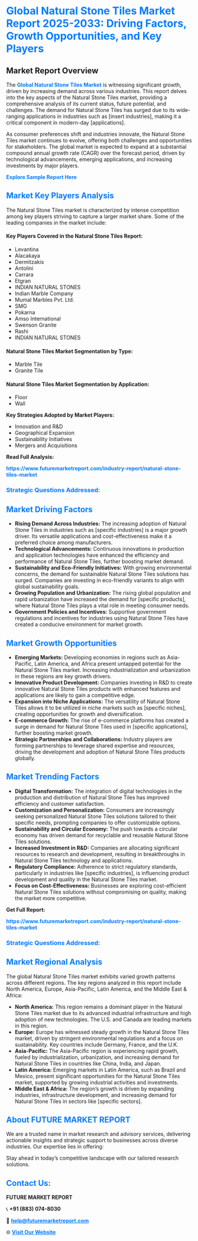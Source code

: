 <h1 style="color: #007BFF;">Global Natural Stone Tiles Market Report 2025-2033: Driving Factors, Growth Opportunities, and Key Players</h1>

<section id="overview">
<h2>Market Report Overview</h2>
<p>The <a href="https://www.futuremarketreport.com/industry-report/natural-stone-tiles-market" style="color: #007BFF; text-decoration: none;"><strong>Global Natural Stone Tiles Market</strong></a> is witnessing significant growth, driven by increasing demand across various industries. This report delves into the key aspects of the Natural Stone Tiles market, providing a comprehensive analysis of its current status, future potential, and challenges. The demand for Natural Stone Tiles has surged due to its wide-ranging applications in industries such as [insert industries], making it a critical component in modern-day [applications].</p>
<p>As consumer preferences shift and industries innovate, the Natural Stone Tiles market continues to evolve, offering both challenges and opportunities for stakeholders. The global market is expected to expand at a substantial compound annual growth rate (CAGR) over the forecast period, driven by technological advancements, emerging applications, and increasing investments by major players.</p>
</section>

<section id="overview">
<p><a href="https://www.futuremarketreport.com/request-sample/reportId=87370" style="color: #007BFF; text-decoration: none;"><strong>Explore Sample Report Here</strong></a></p>
</section>

<section id="key-players">
<h2 style="color: #007BFF;">Market Key Players Analysis</h2>
<p>The Natural Stone Tiles market is characterized by intense competition among key players striving to capture a larger market share. Some of the leading companies in the market include:</p>
<h4>Key Players Covered in the Natural Stone Tiles Report:</h4>
<ul><li>Levantina</li><li>Alacakaya</li><li>Dermitzakis</li><li>Antolini</li><li>Carrara</li><li>Etgran</li><li>INDIAN NATURAL STONES</li><li>Indian Marble Company</li><li>Mumal Marbles Pvt. Ltd.</li><li>SMG</li><li>Pokarna</li><li>Amso International</li><li>Swenson Granite</li><li>Rashi</li><li>INDIAN NATURAL STONES</li></ul>
<h4>Natural Stone Tiles Market Segmentation by Type:</h4>
<ul><li>Marble Tile</li><li>Granite Tile</li></ul>

<h4>Natural Stone Tiles Market Segmentation by Application:</h4>
<ul><li>Floor</li><li>Wall</li></ul>
<p><strong>Key Strategies Adopted by Market Players:</strong></p>
<ul>
<li>Innovation and R&D</li>
<li>Geographical Expansion</li>
<li>Sustainability Initiatives</li>
<li>Mergers and Acquisitions</li>
</ul>
</section>

<section>
<p><strong>Read Full Analysis: </strong></p><a href="https://www.futuremarketreport.com/industry-report/natural-stone-tiles-market" style="color: #007BFF; text-decoration: none;"><strong>https://www.futuremarketreport.com/industry-report/natural-stone-tiles-market</strong></a>
<h3 style="color: #007BFF;">Strategic Questions Addressed:</h3>
</section>

<section id="driving-factors">
<h2 style="color: #007BFF;">Market Driving Factors</h2>
<ul>
<li><strong>Rising Demand Across Industries:</strong> The increasing adoption of Natural Stone Tiles in industries such as [specific industries] is a major growth driver. Its versatile applications and cost-effectiveness make it a preferred choice among manufacturers.</li>
<li><strong>Technological Advancements:</strong> Continuous innovations in production and application technologies have enhanced the efficiency and performance of Natural Stone Tiles, further boosting market demand.</li>
<li><strong>Sustainability and Eco-Friendly Initiatives:</strong> With growing environmental concerns, the demand for sustainable Natural Stone Tiles solutions has surged. Companies are investing in eco-friendly variants to align with global sustainability goals.</li>
<li><strong>Growing Population and Urbanization:</strong> The rising global population and rapid urbanization have increased the demand for [specific products], where Natural Stone Tiles plays a vital role in meeting consumer needs.</li>
<li><strong>Government Policies and Incentives:</strong> Supportive government regulations and incentives for industries using Natural Stone Tiles have created a conducive environment for market growth.</li>
</ul>
</section>

<section id="growth-opportunities">
<h2 style="color: #007BFF;">Market Growth Opportunities</h2>
<ul>
<li><strong>Emerging Markets:</strong> Developing economies in regions such as Asia-Pacific, Latin America, and Africa present untapped potential for the Natural Stone Tiles market. Increasing industrialization and urbanization in these regions are key growth drivers.</li>
<li><strong>Innovative Product Development:</strong> Companies investing in R&D to create innovative Natural Stone Tiles products with enhanced features and applications are likely to gain a competitive edge.</li>
<li><strong>Expansion into Niche Applications:</strong> The versatility of Natural Stone Tiles allows it to be utilized in niche markets such as [specific niches], creating opportunities for growth and diversification.</li>
<li><strong>E-commerce Growth:</strong> The rise of e-commerce platforms has created a surge in demand for Natural Stone Tiles used in [specific applications], further boosting market growth.</li>
<li><strong>Strategic Partnerships and Collaborations:</strong> Industry players are forming partnerships to leverage shared expertise and resources, driving the development and adoption of Natural Stone Tiles products globally.</li>
</ul>
</section>

<section id="trending-factors">
<h2 style="color: #007BFF;">Market Trending Factors</h2>
<ul>
<li><strong>Digital Transformation:</strong> The integration of digital technologies in the production and distribution of Natural Stone Tiles has improved efficiency and customer satisfaction.</li>
<li><strong>Customization and Personalization:</strong> Consumers are increasingly seeking personalized Natural Stone Tiles solutions tailored to their specific needs, prompting companies to offer customizable options.</li>
<li><strong>Sustainability and Circular Economy:</strong> The push towards a circular economy has driven demand for recyclable and reusable Natural Stone Tiles solutions.</li>
<li><strong>Increased Investment in R&D:</strong> Companies are allocating significant resources to research and development, resulting in breakthroughs in Natural Stone Tiles technology and applications.</li>
<li><strong>Regulatory Compliance:</strong> Adherence to strict regulatory standards, particularly in industries like [specific industries], is influencing product development and quality in the Natural Stone Tiles market.</li>
<li><strong>Focus on Cost-Effectiveness:</strong> Businesses are exploring cost-efficient Natural Stone Tiles solutions without compromising on quality, making the market more competitive.</li>
</ul>
</section>

<section>
<p><strong>Get Full Report: </strong></p><a href="https://www.futuremarketreport.com/industry-report/natural-stone-tiles-market" style="color: #007BFF; text-decoration: none;"><strong>https://www.futuremarketreport.com/industry-report/natural-stone-tiles-market</strong></a>
<h3 style="color: #007BFF;">Strategic Questions Addressed:</h3>
</section>


<section id="regional-analysis">
<h2 style="color: #007BFF;">Market Regional Analysis</h2>
<p>The global Natural Stone Tiles market exhibits varied growth patterns across different regions. The key regions analyzed in this report include North America, Europe, Asia-Pacific, Latin America, and the Middle East & Africa:</p>
<ul>
<li><strong>North America:</strong> This region remains a dominant player in the Natural Stone Tiles market due to its advanced industrial infrastructure and high adoption of new technologies. The U.S. and Canada are leading markets in this region.</li>
<li><strong>Europe:</strong> Europe has witnessed steady growth in the Natural Stone Tiles market, driven by stringent environmental regulations and a focus on sustainability. Key countries include Germany, France, and the U.K.</li>
<li><strong>Asia-Pacific:</strong> The Asia-Pacific region is experiencing rapid growth, fueled by industrialization, urbanization, and increasing demand for Natural Stone Tiles in countries like China, India, and Japan.</li>
<li><strong>Latin America:</strong> Emerging markets in Latin America, such as Brazil and Mexico, present significant opportunities for the Natural Stone Tiles market, supported by growing industrial activities and investments.</li>
<li><strong>Middle East & Africa:</strong> The region’s growth is driven by expanding industries, infrastructure development, and increasing demand for Natural Stone Tiles in sectors like [specific sectors].</li>
</ul>
</section>

<footer>
<h2 style="color: #007BFF;">About FUTURE MARKET REPORT</h2>
<p>We are a trusted name in market research and advisory services, delivering actionable insights and strategic support to businesses across diverse industries. Our expertise lies in offering:</p>

<p>Stay ahead in today’s competitive landscape with our tailored research solutions.</p>

<h2 style="color: #007BFF;">Contact Us:</h2>
<p><strong>FUTURE MARKET REPORT</strong></p>
<p>📞 <strong>+91 (883) 074-8030</strong></p>
<p>📧 <strong><a href="mailto:help@futuremarketreport.com" style="color: #007BFF;">help@futuremarketreport.com</a></strong></p>
<p>🌐 <strong><a href="https://www.futuremarketreport.com/" style="color: #007BFF;">Visit Our Website</a></strong></p>
</footer>